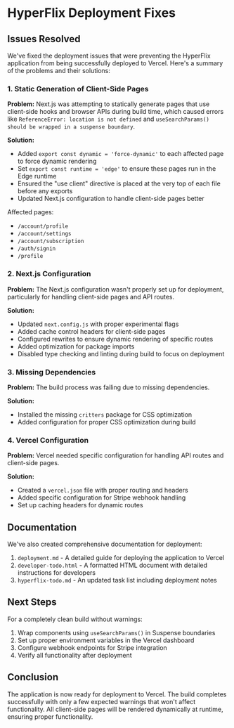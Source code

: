 # HyperFlix Deployment Fixes

## Issues Resolved

We've fixed the deployment issues that were preventing the HyperFlix application from being successfully deployed to Vercel. Here's a summary of the problems and their solutions:

### 1. Static Generation of Client-Side Pages

**Problem:** Next.js was attempting to statically generate pages that use client-side hooks and browser APIs during build time, which caused errors like `ReferenceError: location is not defined` and `useSearchParams() should be wrapped in a suspense boundary`.

**Solution:**
- Added `export const dynamic = 'force-dynamic'` to each affected page to force dynamic rendering
- Set `export const runtime = 'edge'` to ensure these pages run in the Edge runtime
- Ensured the "use client" directive is placed at the very top of each file before any exports
- Updated Next.js configuration to handle client-side pages better

Affected pages:
- `/account/profile`
- `/account/settings`
- `/account/subscription`
- `/auth/signin`
- `/profile`

### 2. Next.js Configuration

**Problem:** The Next.js configuration wasn't properly set up for deployment, particularly for handling client-side pages and API routes.

**Solution:**
- Updated `next.config.js` with proper experimental flags
- Added cache control headers for client-side pages
- Configured rewrites to ensure dynamic rendering of specific routes
- Added optimization for package imports
- Disabled type checking and linting during build to focus on deployment

### 3. Missing Dependencies

**Problem:** The build process was failing due to missing dependencies.

**Solution:**
- Installed the missing `critters` package for CSS optimization
- Added configuration for proper CSS optimization during build

### 4. Vercel Configuration

**Problem:** Vercel needed specific configuration for handling API routes and client-side pages.

**Solution:**
- Created a `vercel.json` file with proper routing and headers
- Added specific configuration for Stripe webhook handling
- Set up caching headers for dynamic routes

## Documentation

We've also created comprehensive documentation for deployment:

1. `deployment.md` - A detailed guide for deploying the application to Vercel
2. `developer-todo.html` - A formatted HTML document with detailed instructions for developers
3. `hyperflix-todo.md` - An updated task list including deployment notes

## Next Steps

For a completely clean build without warnings:

1. Wrap components using `useSearchParams()` in Suspense boundaries
2. Set up proper environment variables in the Vercel dashboard
3. Configure webhook endpoints for Stripe integration
4. Verify all functionality after deployment

## Conclusion

The application is now ready for deployment to Vercel. The build completes successfully with only a few expected warnings that won't affect functionality. All client-side pages will be rendered dynamically at runtime, ensuring proper functionality. 